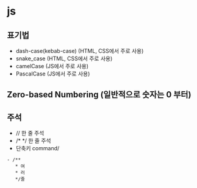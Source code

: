 # js
## 표기법
- dash-case(kebab-case) (HTML, CSS에서 주로 사용)
- snake_case (HTML, CSS에서 주로 사용)
- camelCase (JS에서 주로 사용)
- PascalCase (JS에서 주로 사용)

## Zero-based Numbering (일반적으로 숫자는 0 부터)

## 주석
  - // 한 줄 주석
  - /* */ 한 줄 주석
  - 단축키 command/
  ```
  - /**
     * 여
     * 러
     */줄
  ```